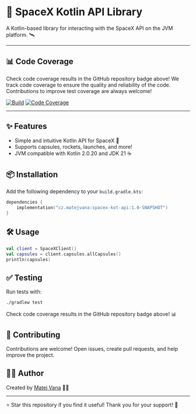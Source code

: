 # 🚀 SpaceX Kotlin API Library

A Kotlin-based library for interacting with the SpaceX API on the JVM platform. 🛰️

---

## 📊 Code Coverage

Check code coverage results in the GitHub repository badge above! We track code coverage to ensure the quality and
reliability of the code. Contributions to improve test coverage are always welcome!

[![Build](https://github.com/Acerik/spacex-kot-api/actions/workflows/kotlin-ci.yml/badge.svg)](https://github.com/Acerik/spacex-kot-api/actions/workflows/kotlin-ci.yml)
[![Code Coverage](https://img.shields.io/endpoint?url=https://raw.githubusercontent.com/Acerik/spacex-kot-api/main/badges/jacoco.json)](https://github.com/Acerik/spacex-kot-api)

---

## ✨ Features

- Simple and intuitive Kotlin API for SpaceX 🚀
- Supports capsules, rockets, launches, and more!
- JVM compatible with Kotlin 2.0.20 and JDK 21 ☕

## 📦 Installation

Add the following dependency to your `build.gradle.kts`:

```kotlin
dependencies {
    implementation("cz.matejvana:spacex-kot-api:1.0-SNAPSHOT")
}
```

## 🛠️ Usage

```kotlin
val client = SpaceXClient()
val capsules = client.capsules.allCapsules()
println(capsules)
```

## ✅ Testing

Run tests with:

```sh
./gradlew test
```

Check code coverage results in the GitHub repository badge above! 📊

## 🤝 Contributing

Contributions are welcome! Open issues, create pull requests, and help improve the project.

## 🧑‍💻 Author

Created by [Matej Vana](https://github.com/Acerik) 👨‍🚀

---

⭐ Star this repository if you find it useful! Thank you for your support! 🌟

